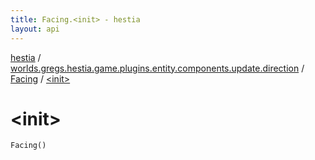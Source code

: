 ```yaml
---
title: Facing.<init> - hestia
layout: api
---
```


<div class='api-docs-breadcrumbs'><a href="../../index.html">hestia</a> / <a href="../index.html">worlds.gregs.hestia.game.plugins.entity.components.update.direction</a> / <a href="index.html">Facing</a> / <a href="./-init-.html">&lt;init&gt;</a></div>

# &lt;init&gt;

<div class="signature"><code><span class="identifier">Facing</span><span class="symbol">(</span><span class="symbol">)</span></code></div>
